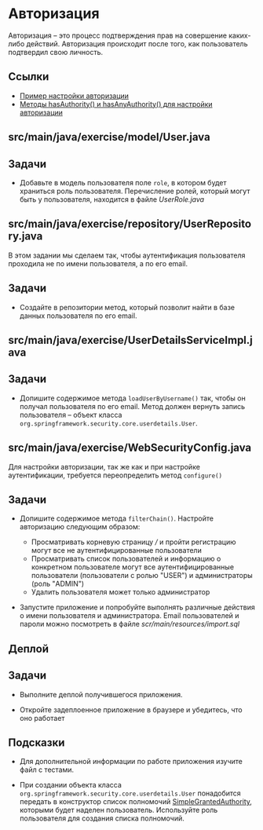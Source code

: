 # Авторизация

Авторизация – это процесс подтверждения прав на совершение каких-либо действий. Авторизация происходит после того, как пользователь подтвердил свою личность.

## Ссылки

* [Пример настройки авторизации](https://www.baeldung.com/spring-security-expressions#2-hasauthority-hasanyauthority)
* [Методы hasAuthority() и hasAnyAuthority() для настройки авторизации](https://docs.spring.io/spring-security/site/docs/4.0.x/apidocs/org/springframework/security/access/expression/SecurityExpressionOperations.html#hasAnyAuthority-java.lang.String...-)

## src/main/java/exercise/model/User.java

## Задачи

* Добавьте в модель пользователя поле `role`, в котором будет храниться роль пользователя. Перечисление ролей, который могут быть у пользователя, находится в файле *UserRole.java*

## src/main/java/exercise/repository/UserRepository.java

В этом задании мы сделаем так, чтобы аутентификация пользователя проходила не по имени пользователя, а по его email.

## Задачи

* Создайте в репозитории метод, который позволит найти в базе данных пользователя по его email.

## src/main/java/exercise/UserDetailsServiceImpl.java

## Задачи

* Допишите содержимое метода `loadUserByUsername()` так, чтобы он получал пользователя по его email. Метод должен вернуть запись пользователя – объект класса `org.springframework.security.core.userdetails.User`.

## src/main/java/exercise/WebSecurityConfig.java

Для настройки авторизации, так же как и при настройке аутентификации, требуется переопределить метод `configure()`

## Задачи

* Допишите содержимое метода `filterChain()`. Настройте авторизацию следующим образом:
  * Просматривать корневую страницу */* и пройти регистрацию могут все не аутентифицированные пользователи
  * Просматривать список пользователей и информацию о конкретном пользователе могут все аутентифицированные пользователи (пользователи с ролью "USER") и администраторы (роль "ADMIN")
  * Удалить пользователя может только администратор

* Запустите приложение и попробуйте выполнять различные действия о имени пользователя и администратора. Email пользователей и пароли можно посмотреть в файле *scr/main/resources/import.sql*

## Деплой

## Задачи

* Выполните деплой получившегося приложения.

* Откройте задеплоенное приложение в браузере и убедитесь, что оно работает

## Подсказки

* Для дополнительной информации по работе приложения изучите файл с тестами.

* При создании объекта класса `org.springframework.security.core.userdetails.User` понадобится передать в конструктор список полномочий [SimpleGrantedAuthority](https://docs.spring.io/spring-security/site/docs/current/api/org/springframework/security/core/authority/SimpleGrantedAuthority.html), которыми будет наделен пользователь. Используйте роль пользователя для создания списка полномочий.
